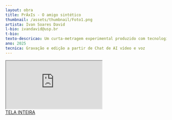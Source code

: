 ```yaml
---
layout: obra
title: PrÁxIs - O amigo sintético 
thumbnail: /assets/thumbnail/Foto1.png
artista: Ivan Soares David 
l-bio: ivandavid@usp.br
t-bio: 
texto-descricao: Um curta-metragem experimental produzido com tecnologia de voz e vídeo por inteligência artificial, no qual o autor utiliza o Oculus Quest 2 para criar uma experiência imersiva de realidade virtual. No filme, o “interator” dialoga com a IA, explorando temas como práxis e a construção de uma amizade colaborativa entre humano e máquina.
ano: 2025
tecnica: Gravação e edição a partir de Chat de AI vídeo e voz 
---
```


<iframe class="frame" scrolling="no" src="https://youtu.be/8XN1Q90rRj0?si=iChAFalRWRN8TiTK"></iframe>
<br>
<a href="https://youtu.be/8XN1Q90rRj0?si=iChAFalRWRN8TiTK" target="_blank">TELA INTEIRA</a>
